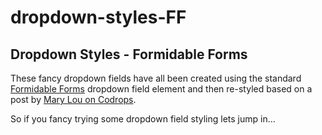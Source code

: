 # dropdown-styles-FF

## Dropdown Styles - Formidable Forms

These fancy dropdown fields have all been created using the standard [Formidable Forms](https://formidableforms.com/) dropdown field element and then re-styled based on a post by [Mary Lou on Codrops](https://tympanus.net/codrops/2014/07/10/inspiration-for-custom-select-elements/). 

So if you fancy trying some dropdown field styling lets jump in…

